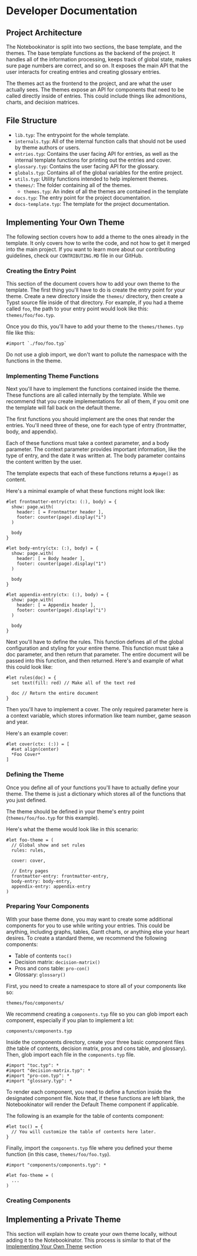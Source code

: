 # Developer Documentation

## Project Architecture

The Notebookinator is split into two sections, the base template, and the
themes. The base template functions as the backend of the project. It handles
all of the information processing, keeps track of global state, makes sure page
numbers are correct, and so on. It exposes the main API that the user interacts
for creating entries and creating glossary entries.

The themes act as the frontend to the project, and are what the user actually
sees. The themes expose an API for components that need to be called directly
inside of entries. This could include things like admonitions, charts, and
decision matrices.

## File Structure

- `lib.typ`: The entrypoint for the whole template.
- `internals.typ`: All of the internal function calls that should not be used by
  theme authors or users.
- `entries.typ`: Contains the user facing API for entries, as well as the internal
  template functions for printing out the entries and cover.
- `glossary.typ`: Contains the user facing API for the glossary.
- `globals.typ`: Contains all of the global variables for the entire project.
- `utils.typ`: Utility functions intended to help implement themes.
- `themes/`: The folder containing all of the themes.
  - `themes.typ`: An index of all the themes are contained in the template
- `docs.typ`: The entry point for the project documentation.
- `docs-template.typ`: The template for the project documentation.

## Implementing Your Own Theme

The following section covers how to add a theme to the ones already in the
template. It only covers how to write the code, and not how to get it merged
into the main project. If you want to learn more about our contributing
guidelines, check our `CONTRIBUTING.MD` file in our GitHub.

### Creating the Entry Point

This section of the document covers how to add your own theme to the template.
The first thing you'll have to do is create the entry point for your theme.
Create a new directory inside the `themes/` directory, then create a Typst
source file inside of that directory. For example, if you had a theme called
`foo`, the path to your entry point would look like this: `themes/foo/foo.typ`.

Once you do this, you'll have to add your theme to the `themes/themes.typ` file
like this:

```typ
#import `./foo/foo.typ`
```

Do not use a glob import, we don't want to pollute the namespace with the
functions in the theme.

### Implementing Theme Functions

Next you'll have to implement the functions contained inside the theme. These
functions are all called internally by the template. While we recommend that you
create implementations for all of them, if you omit one the template will fall
back on the default theme.

The first functions you should implement are the ones that render the entries.
You'll need three of these, one for each type of entry (frontmatter, body, and
appendix).

Each of these functions must take a context parameter, and a body parameter. The
context parameter provides important information, like the type of entry, and
the date it was written at. The body parameter contains the content written by
the user.

<!-- TODO: document the context data type-->

The template expects that each of these functions returns a `#page()` as
content.

Here's a minimal example of what these functions might look like:

```typ
#let frontmatter-entry(ctx: (:), body) = {
  show: page.with(
    header: [ = Frontmatter header ],
    footer: counter(page).display("i")
  )

  body
}
```

```typ
#let body-entry(ctx: (:), body) = {
  show: page.with(
    header: [ = Body header ],
    footer: counter(page).display("1")
  )

  body
}
```

```typ
#let appendix-entry(ctx: (:), body) = {
  show: page.with(
    header: [ = Appendix header ],
    footer: counter(page).display("i")
  )

  body
}
```

Next you'll have to define the rules. This function defines all of the global
configuration and styling for your entire theme. This function must take a doc
parameter, and then return that parameter. The entire document will be passed
into this function, and then returned. Here's and example of what this could
look like:

```typ
#let rules(doc) = {
  set text(fill: red) // Make all of the text red

  doc // Return the entire document
}
```

Then you'll have to implement a cover. The only required parameter here is a
context variable, which stores information like team number, game season and
year.

Here's an example cover:

```typ
#let cover(ctx: (:)) = [
  #set align(center)
  *Foo Cover*
]
```

### Defining the Theme

<!-- TODO: create a theme type documentation thingy-->
Once you define all of your functions you'll have to actually define your theme.
The theme is just a dictionary which stores all of the functions that you just
defined.

The theme should be defined in your theme's entry point (`themes/foo/foo.typ`
for this example).

Here's what the theme would look like in this scenario:

```typ
#let foo-theme = (
  // Global show and set rules
  rules: rules,

  cover: cover,

  // Entry pages
  frontmatter-entry: frontmatter-entry,
  body-entry: body-entry,
  appendix-entry: appendix-entry
)
```

### Preparing Your Components

With your base theme done, you may want to create some additional components for
you to use while writing your entries. This could be anything, including graphs,
tables, Gantt charts, or anything else your heart desires. To create a standard 
theme, we recommend the following components:

- Table of contents `toc()`
- Decision matrix: `decision-matrix()`
- Pros and cons table: `pro-con()`
- Glossary: `glossary()`

First, you need to create a namespace to store all of your components like so:

`themes/foo/components/`

We recommend creating a `components.typ` file so you can glob import each component, 
especially if you plan to implement a lot:

`components/components.typ`

Inside the components directory, create your three basic component files (the table of 
contents, decision matrix, pros and cons table, and glossary). Then, glob import each 
file in the `components.typ` file.

```typ
#import "toc.typ": *
#import "decision-matrix.typ": *
#import "pro-con.typ": *
#import "glossary.typ": *
```

To render each component, you need to define a function inside the designated component
file. Note that, if these functions are left blank, the Notebookinator will render the 
Default Theme component if applicable.

The following is an example for the table of contents component:

```typ
#let toc() = {
  // You will customize the table of contents here later.
}
```

Finally, import the `components.typ` file where you defined your theme function (in this
case, `themes/foo/foo.typ`).

```typ
#import "components/components.typ": *

#let foo-theme = (
  ...
)
```

### Creating Components



## Implementing a Private Theme

This section will explain how to create your own theme locally, without adding it
to the Notebookinator. This process is similar to that of the 
[Implementing Your Own Theme](#implementing-your-own-theme) section